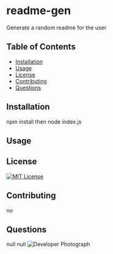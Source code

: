 # readme-gen
    
Generate a random readme for the user
    
## Table of Contents
    
* [Installation](#installation)
* [Usage](#usage)
* [License](#license)
* [Contributing](#contributing)
* [Questions](#questions)     
## Installation
npm install then node index.js
## Usage

## License
[![MIT License](https://img.shields.io/badge/License-MIT%20License-green)]()
## Contributing
no
## Questions
null
null
![Developer Photograph](https://avatars1.githubusercontent.com/u/58668741?v=4)
    